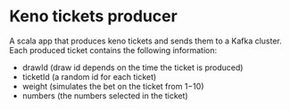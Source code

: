# Keno tickets producer
A scala app that produces keno tickets and sends them to a Kafka cluster. Each produced ticket contains the following information:
* drawId (draw id depends on the time the ticket is produced)
* ticketId (a random id for each ticket)
* weight (simulates the bet on the ticket from 1$-10$)
* numbers (the numbers selected in the ticket)
